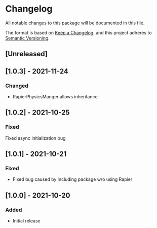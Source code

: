 # Changelog
All notable changes to this package will be documented in this file.

The format is based on [Keep a Changelog](https://keepachangelog.com/en/1.0.0/),
and this project adheres to [Semantic Versioning](https://semver.org/spec/v2.0.0.html).

## [Unreleased]

## [1.0.3] - 2021-11-24
### Changed
- RapierPhysicsManger allows inheritance

## [1.0.2] - 2021-10-25
### Fixed
Fixed async initialization bug

## [1.0.1] - 2021-10-21
### Fixed
- Fixed bug caused by including package w/o using Rapier

## [1.0.0] - 2021-10-20
### Added
- Initial release




